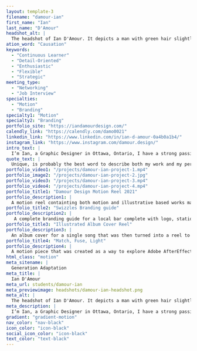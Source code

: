 ```yaml
---
layout: template-3
filename: "damour-ian" 
first_name: "Ian"
last_name: "D'Amour"
headshot_alt: |
  The headshot of Ian D'Amour. It depicts a man with green hair slightly smiling while facing the camera, partially kneeling with his hands on one knee. 
ation_word: "Causation"
keywords:
  - "Continuous Learner"
  - "Detail-Oriented"
  - "Enthusiastic"
  - "Flexible"
  - "Strategic"
meeting_type:
  - "Networking"
  - "Job Interview"
specialties:
  - "Motion"
  - "Branding"
specialty1: "Motion"
specialty2: "Branding"
portfolio_site: "https://iandamourdesign.com/"
calendly_link: "https://calendly.com/damo0021"
linkedin_link: "https://www.linkedin.com/in/ian-d-amour-0a4b0a1b4/"
instagram_link: "https://www.instagram.com/damour.design/"
intro_text: |
  I’m Ian, a Graphic Designer in Ottawa, Ontario, I have a strong passion for Motion Graphics, Typography, Branding, and Logo Design.
quote_text: |
  Unique, is probably the best word to describe both my work and my personality.
portfolio_video1: "/projects/damour-ian-project-1.mp4"
portfolio_image2: "/projects/damour-ian-project-2.jpg"
portfolio_video3: "/projects/damour-ian-project-3.mp4"
portfolio_video4: "/projects/damour-ian-project-4.mp4"
portfolio_title1: "Damour Design Motion Reel 2021"
portfolio_description1: |
  A motion reel containting both motion and illustrative based works made in 2021 and prior
portfolio_title2: "Swizzles Branding guide"
portfolio_description2: |
   A complete branding guide for a local bar complete with logo, stationary set, and branding guidelines. https://drive.google.com/file/d/1saUF1TR3W8G_aJOWQ5_f9rkJ9tRkPLpZ/view?usp=sharing
portfolio_title3: "Illustrated Album Cover Reel"
portfolio_description3: |
  An album cover for a single song that was then turned into a reel to repeate on platforms like spotify when the song is playing.
portfolio_title4: "Match, Fuse, Light"
portfolio_description4: |
  A motion piece that was created as a way to explore Adobe AfterEffects as well as challenge, and grow my abilities with this app.
html_class: "motion"
meta_sitename: |
  Generation Adaptation
meta_title: |
  Ian D'Amour
meta_url: students/damour-ian
meta_previewimage: headshots/damour-ian-headshot.png
meta_alt: |
  The headshot of Ian D'Amour. It depicts a man with green hair slightly smiling while facing the camera, partially kneeling with his hands on one knee.
meta_description: |
  I’m Ian, a Graphic Designer in Ottawa, Ontario, I have a strong passion for Motion Graphics, Typography, Branding, and Logo Design.
gradient: "gradient-motion"
nav_color: "nav-black"
icon_color: "icon-black"
social_icon_color: "icon-black"
text_color: "text-black"
---
```


